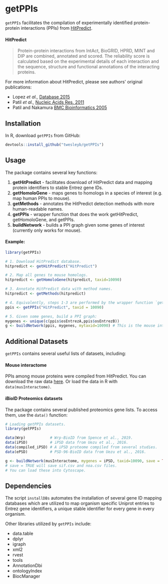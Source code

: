 # getPPIs

`getPPIs` facilitates the compilation of experimentally identified 
protein-protein interactions (PPIs) from [HitPredict](http://hintdb.hgc.jp/htp/).

#### HitPredict
> Protein-protein interactions from IntAct, BioGRID, HPRD, MINT and DIP are 
> combined, annotated and scored. The reliability score is calculated based 
> on the experimental details of each interaction and the sequence, structure and 
> functional annotations of the interacting proteins.

For more information about HitPredict, please see authors' original publications:
* Lopez _et al.,_ [Database 2015](https://www.ncbi.nlm.nih.gov/pmc/articles/PMC4691340/)
* Patil _et al.,_ [Nucleic Acids Res. 2011](https://www.ncbi.nlm.nih.gov/pubmed/20947562)
* Patil and Nakamura [BMC Bioinformatics 2005](https://www.ncbi.nlm.nih.gov/pubmed/15833142)

## Installation
In R, download `getPPIs` from GitHub:

```R
devtools::install_github("twesleyb/getPPIs")
```

## Usage
The package contains several key functions:
1. __getHitPredict__ - facilitates download of HitPredict data and mapping protein identifiers to stable Entrez gene IDs.
2. __getHomoloGene__ - maps genes to homologs in a species of interest (e.g. map human PPIs to mouse).
3. __getMethods__ - annotates the HitPredict detection methods with more human-readable names.
4. __getPPIs__ - wrapper function that does the work getHitPredict, getHomoloGene, and getPPIs.
5. __buildNetwork__ - builds a PPI graph given some genes of interest (currently only works for mouse).

#### Example:
```R
library(getPPIs)

# 1. Download HitPredict database.
hitpredict <- getHitPredict("HitPredict")

# 2. Map all genes to mouse homologs.
hitpredict <- getHomoloGene(hitpredict, taxid=10090)

# 3. Annotate HitPredict data with method names.
hitpredict <- getMethods(hitpredict)

# 4. Equivalently, steps 1-3 are performed by the wrapper function `getPPIs`:
ppis <- getPPIs("HitPredict", taxid = 10090)

# 5. Given some genes, build a PPI graph:
mygenes <- unique(c(ppis$osEntrezA,ppis$osEntrezB))
g <- buildNetwork(ppis, mygenes, mytaxid=10090) # This is the mouse interactome.

```

## Additional Datasets
`getPPIs` contains several useful lists of datasets, including:

#### Mouse interactome
PPIs among mouse proteins were compiled from HitPredict. 
You can download the raw data 
[here](https://github.com/twesleyb/getPPIs/blob/master/data/musInteractome.zip).
Or load the data in R with `data(musInteractome)`. 

#### iBioID Proteomics datasets
The package contains several published proteomics gene lists. To access them, use the
`data()` function:

```R
# Loading getPPIs datasets.
library(getPPIs)

data(Wrp)           # Wrp-BioID from Spence et al., 2019.
data(iPSD)          # iPSD data from Uezu et al., 2016.
data(compiled_iPSD) # A iPSD proteome compiled from several studies.
data(ePSD)          # PSD-96-BioID data from Uezu et al., 2016.

g <- buildNetwork(musInteractome, mygenes = iPSD, taxid=10090, save = TRUE)
# save = TRUE will save sif.csv and noa.csv files. 
# You can load these into Cytoscape.

```

## Dependencies

The script `installDBs` automates the installation of several gene ID mapping databases
which are utilized to map organism specific Uniprot entries to Entrez gene
identifiers, a unique stable identifier for every gene in every organism.  

Other libraries utilized by `getPPIs` include:
* data.table
* dplyr
* igraph
* xml2
* rvest
* tools
* AnnotationDbi
* ontologyIndex
* BiocManager

